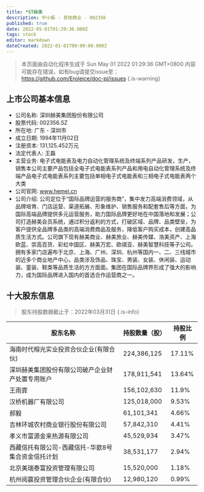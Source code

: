 ```yaml
---
title: *ST赫美
description: 中小板 - 其他商业 - 002356
published: true
date: 2022-05-01T01:29:36.000Z
tags: stock
editor: markdown
dateCreated: 2022-01-01T00:00:00.000Z
---
```


> 本页面由自动化程序生成于 Sun May 01 2022 01:29:36 GMT+0800
> 内容可能存在错误，如有bug请提交issue至：https://github.com/Eroleice/doc-pi/issues
{.is-warning}

## 上市公司基本信息
- 公司名称: 深圳赫美集团股份有限公司
- 股票代码: 002356.SZ
- 所在地: 广东 - 深圳市
- 成立日期: 1994年11月02日
- 注册资本: 131,125.452万元
- 法定代表人: 王磊
- 主营业务: 电子式电能表及电力自动化管理系统及终端系列产品研发，生产，销售本公司主要产品包括全电子式电能表系列产品和用电自动化管理系统及终端产品电子式电能表系列主要包括单相电子式电能表和三相电子式电能表两个大类
- 公司官网: www.hemei.cn
- 公司介绍: 公司定位于“国际品牌运营的服务商”，集中发力高端消费领域，从品牌培育、门店运营、渠道拓展、形象维护、销售服务和配套售后等方面，为国际高端品牌提供多元运营服务，助力国际品牌更好地在中国落地和发展；公司打造赫美会员系统，通过积分返利的方式，打破区域、品牌、品类壁垒，为客户提供全品牌多品类的高端消费商品及服务，降低客户购买成本，创建高品质生活方式。公司旗下现有赫美商业、赫美旅业、赫美传媒、浩美资产、上海欧蓝、崇高百货、彩虹中国区、赫美万宏、欧祺亚、赫美智慧科技等子公司。拥有多家门店遍布于北京、上海、广州、深圳、杭州等国内一、二、三线城市的近多个商业地产中心，品类涉及饰品、珠宝、男装、女装、休闲装、运动装、童装、鞋类等品质生活的方方面面。集团在国际品牌界形成了强大的影响力，成为国际品牌进入国内的首选合作运营商之一。


## 十大股东信息
> 股东持股数据截止于：2022年03月31日
{.is-info}

| 股东名称 | 持股数量（股） | 持股比例 |
| --- | --- | --- |
| 海南时代榕光实业投资合伙企业(有限合伙) | 224,386,125 | 17.11% |
| 深圳赫美集团股份有限公司破产企业财产处置专用账户 | 178,911,541 | 13.64% |
| 王雨霏 | 156,102,630 | 11.9% |
| 汉桥机器厂有限公司 | 125,018,000 | 9.53% |
| 郝毅 | 61,101,341 | 4.66% |
| 吉林环城农村商业银行股份有限公司 | 57,842,310 | 4.41% |
| 孝义市富源金来热源有限公司 | 45,529,934 | 3.47% |
| 西藏信托有限公司-西藏信托-华歆8号集合资金信托计划 | 38,531,177 | 2.94% |
| 北京美瑞泰富投资管理有限公司 | 15,520,000 | 1.18% |
| 杭州阅赢投资管理合伙企业(有限合伙) | 12,980,120 | 0.99% |




